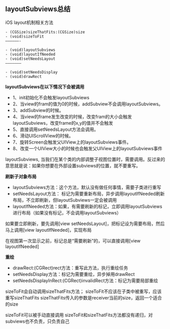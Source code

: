 ## layoutSubviews总结 

iOS layout机制相关方法


```
- (CGSize)sizeThatFits:(CGSize)size
- (void)sizeToFit
——————-

- (void)layoutSubviews
- (void)layoutIfNeeded
- (void)setNeedsLayout
——————–

- (void)setNeedsDisplay
- (void)drawRect
```


**layoutSubviews在以下情况下会被调用**


- 1、init初始化不会触发layoutSubviews
- 2、当view的fram的值为0的时候，addSubview不会调用layoutSubviews。
- 3、addSubview的时候。
- 4、当view的frame发生改变的时候，改变fram的大小会触发layoutSubviews，改变frame的x,y的值并不会触发
- 5、直接调用setNeedsLayout方法会调用。
- 6、滑动UIScrollView的时候。
- 7、旋转Screen会触发父UIView上的layoutSubviews事件。
- 8、改变一个UIView大小的时候也会触发父UIView上的layoutSubviews事件

layoutSubviews, 当我们在某个类的内部调整子视图位置时，需要调用。反过来的意思就是说：如果你想要在外部设置subviews的位置，就不要重写。

 

**刷新子对象布局**

- layoutSubviews方法：这个方法，默认没有做任何事情，需要子类进行重写
- setNeedsLayout方法： 标记为需要重新布局，异步调用layoutIfNeeded刷新布局，不立即刷新，但layoutSubviews一定会被调用
- layoutIfNeeded方法：如果，有需要刷新的标记，立即调用layoutSubviews进行布局（如果没有标记，不会调用layoutSubviews）


如果要立即刷新，要先调用[view setNeedsLayout]，把标记设为需要布局，然后马上调用[view layoutIfNeeded]，实现布局

在视图第一次显示之前，标记总是“需要刷新”的，可以直接调用[view layoutIfNeeded]

 

**重绘**

- drawRect:(CGRect)rect方法：重写此方法，执行重绘任务
- setNeedsDisplay方法：标记为需要重绘，异步掉用drawRect
- setNeedsDisplayInRect:(CGRect)invalidRect方法：标记为需要局部重绘
 

sizeToFit会自动调用sizeThatFits方法；
sizeToFit不应该在子类中被重写，应该重写sizeThatFits
sizeThatFits传入的参数是receiver当前的size，返回一个适合的size

sizeToFit可以被手动直接调用
sizeToFit和sizeThatFits方法都没有递归，对subviews也不负责，只负责自己

 





